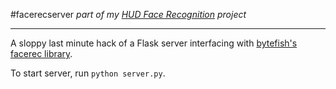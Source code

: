 #facerecserver
_part of my [HUD Face Recognition](https://github.com/revansopher/facerecHUD) project_

---
A sloppy last minute hack of a Flask server interfacing with [bytefish's facerec library](https://github.com/bytefish/facerec).

To start server, run `python server.py`.

